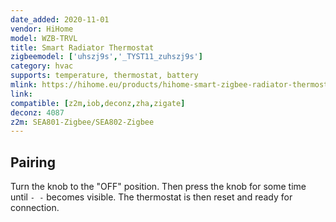 ```yaml
---
date_added: 2020-11-01
vendor: HiHome
model: WZB-TRVL
title: Smart Radiator Thermostat
zigbeemodel: ['uhszj9s','_TYST11_zuhszj9s']
category: hvac
supports: temperature, thermostat, battery
mlink: https://hihome.eu/products/hihome-smart-zigbee-radiator-thermostat
link: 
compatible: [z2m,iob,deconz,zha,zigate]
deconz: 4087
z2m: SEA801-Zigbee/SEA802-Zigbee
---
```

## Pairing
Turn the knob to the "OFF" position. Then press the knob for some time until `- -` becomes visible. The thermostat is then reset and ready for connection.
